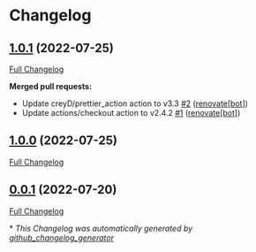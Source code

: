 # Changelog

## [1.0.1](https://github.com/T-Systems-MMS/terraform-azurerm-mysql/tree/1.0.1) (2022-07-25)

[Full Changelog](https://github.com/T-Systems-MMS/terraform-azurerm-mysql/compare/1.0.0...1.0.1)

**Merged pull requests:**

- Update creyD/prettier\_action action to v3.3 [\#2](https://github.com/T-Systems-MMS/terraform-azurerm-mysql/pull/2) ([renovate[bot]](https://github.com/apps/renovate))
- Update actions/checkout action to v2.4.2 [\#1](https://github.com/T-Systems-MMS/terraform-azurerm-mysql/pull/1) ([renovate[bot]](https://github.com/apps/renovate))

## [1.0.0](https://github.com/T-Systems-MMS/terraform-azurerm-mysql/tree/1.0.0) (2022-07-25)

[Full Changelog](https://github.com/T-Systems-MMS/terraform-azurerm-mysql/compare/0.0.1...1.0.0)

## [0.0.1](https://github.com/T-Systems-MMS/terraform-azurerm-mysql/tree/0.0.1) (2022-07-20)

[Full Changelog](https://github.com/T-Systems-MMS/terraform-azurerm-mysql/compare/d775a7fac06840e291a49032002fa46d792db266...0.0.1)



\* *This Changelog was automatically generated by [github_changelog_generator](https://github.com/github-changelog-generator/github-changelog-generator)*
